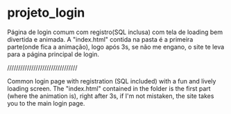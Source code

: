 # projeto_login

Página de login comum com registro(SQL inclusa) com tela de loading bem divertida e animada.
A "index.html" contida na pasta é a primeira parte(onde fica a animação), logo após 3s, se não me engano, o site te leva para a página principal de login.

////////////////////////////////

Common login page with registration (SQL included) with a fun and lively loading screen.
The "index.html" contained in the folder is the first part (where the animation is), right after 3s, if I'm not mistaken, the site takes you to the main login page.
